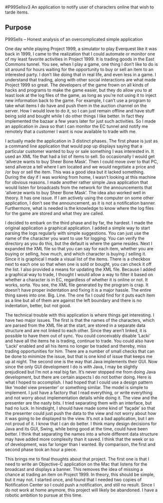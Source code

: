 #P99Sellsv3  An application to notify user of characters online that wish to tarde items.

<h2>Purpose</h2>  P99Sells – Honest analysis of an overcomplicated simple application

 
<p>One day while playing Project 1999, a simulator to play Everquest like it was back in 1999, I came to the realization that I could automate or monitor one of my least favorite activities in Project 1999.  It is trading goods in the East Commons tunnel.  You see, when I play a game, one thing I don’t like to do is sit around for hours waiting for the opportunity to buy or sell an item to an interested party.  I don’t like doing that in real life, and even less in a game.  I understand that trading, along with other social interactions are what made Project 1999 so great.  The developers of the game frown on all kinds of hacks and programs to make the game easier, but they do allow you to at least look at the log files of the game, as long as you’re not using it to inject new information back to the game.  For example, I can’t use a program to take what items I do have and push them in the auction channel on the server.  How I would love to do it, so I can just remain offline and have stuff being sold and bought while I do other things I like better.  In fact they implemented the bazaar a few years later for just such activities.  So I made an application in Java so that I can monitor the EC tunnel and notify me remotely that a customer I want is now available to trade with me.</p>

<p>I actually made the application in 3 distinct phases.  The first phase is just as a command line application that would pop up displays saying that a particular customer wanted to buy or sale something I was interested in.  It used an XML file that had a list of items to sell.  So occasionally I would get ‘allverze wants to buy Sheer Bone Mask’.  Then I could move over to that PC, send allverze a tell where I am located and we would negotiate a price and /or buy or sell the item.  This was a good idea but it lacked something.  During the day if I was working from home, I wasn’t looking at this machine for obvious reasons.  I made another rather simple Java application that would listen for broadcasts from the network for the announcements that ‘allverze wants to buy Sheer Bone Mask’.  The idea also worked well in theory.  It has one issue.  If I am actively using the computer on some other application, I don’t see the announcement, as it is not a notification banner.  Furthermore, what is needed is the knowledge to know where the log files for the game are stored and what they are called.</p>

<p>I decided to embark on the third phase and by far, the hardest.  I made the original application a graphical application.  I added a simple way to start parsing the logs regularly with simple suggestions.  You can just use the name of the character you want to use for logging.  You can verify the directory as you do this, but the default is where the game resides.  Next I expanded the XML file so that you can say for each item, whether you are buying or selling, how much, and which character is buying / selling it.  Since it is graphical I made a visual list of the items.  There is a checkbox next to each one so that when one is sold or bought, you can check it off the list.  I also provided a means for updating the XML file.  Because I added a graphical way to trade, I thought I would allow a way to filter it based on whether a character is in EC, regardless of whether it is online or not.  It works, sorta.  You see, the XML file generated by the program is crap.  It doesn’t have proper indentation and fixing it is a major hassle.  The entire thing saves into one. Big. Line.  The one fix I could find for it puts each item as a line but all of them are against the left boundary and there is no indentation, better, but not good.</p>

<p>The technical trouble with this application is where things get interesting.  I have two major issues.  The first is that the names of the characters, which are parsed from the XML file at the start, are stored in a separate data structure and are not linked to each other.  Since they aren’t linked, it is possible to have them out of sync.  You could conceivably disable ‘Lacki’ and have all the items he is trading, continue to trade.  You could also have ‘Lacki’ enabled and all his items no longer be traded and thereby, miss trading opportunities for him.  There are a number of small checks that can be done to minimize the issue, but that is one kind of issue that keeps me up at night.  The second one is the way that Java implements their GUI.  Now since the only GUI development I do is with Java, I may be slightly prejudiced but I’m not a real big fan.  It’s never stopped me from doing Java development, but there are certain aspects I do not bother doing.  Here is what I hoped to accomplish.  I had hoped that I could use a design pattern like ‘model view presenter’ or something similar.  The model is simple to implement.  I just have a factory that I read everything, or write everything and not worry about implementation details while doing it.  The view and the presenter are the nasty bits.  I tried separating them with an interface, but had no luck.  In hindsight, I should have made some kind of ‘façade’ so that the presenter could just push the data to the view and not worry about how it was going to be displayed to the view.  It’s not a bad application, but I am not proud of it.  I know that I can do better.  I think many design decisions for Java and its GUI, Swing, while being good at the time, could have been better.  I think that separating the names into a whole different data structure may have added more complexity than it saved.  I think that the week or so of development, was far longer than I wanted.  By comparison, the first and second phase took an hour a piece.</p>

<p>This brings me to final thoughts about that project.  The first one is that I need to write an Objective-C application on the Mac that listens for the broadcast and displays a banner.  This removes the idea of missing a chance at trading an item on Project 1999.  In theory, this should be simple, but it may not.  I started once, and found that I needed two copies of Notification Center so I could push a notification, and still no result. Since I do not work at home anymore, this project will likely be abandoned.  I have a robotic ambition to pursue at this time.</p>
